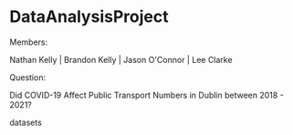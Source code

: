 # DataAnalysisProject

Members:

Nathan Kelly |
Brandon Kelly |
Jason O'Connor |
Lee Clarke 

Question:

Did COVID-19 Affect Public Transport Numbers in Dublin between 2018 - 2021?

datasets

